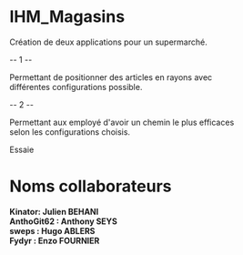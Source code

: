 # IHM_Magasins

Création de deux applications pour un supermarché.

-- 1 --

Permettant de positionner des articles en rayons avec <br>
différentes configurations possible.

-- 2 -- 

Permettant aux employé d'avoir un chemin le plus efficaces <br>
selon les configurations choisis.

Essaie

# Noms collaborateurs
**Kinator: Julien BEHANI** <br>
**AnthoGit62 : Anthony SEYS** <br>
**sweps : Hugo ABLERS** <br>
**Fydyr : Enzo FOURNIER** <br>
